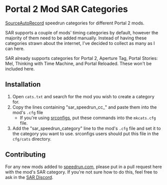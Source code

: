# Portal 2 Mod SAR Categories
[SourceAutoRecord](https://sar.portal2.sr) speedrun categories for different Portal 2 mods.

SAR supports a couple of mods' timing categories by default, however the majority of them need to be added manually. Instead of having these categories strawn about the internet, I've decided to collect as many as I can here.

SAR already supports categories for Portal 2, Aperture Tag, Portal Stories: Mel, Thinking with Time Machine, and Portal Reloaded. These won't be included here.

## Installation
1. Open `cats.txt` and search for the mod you wish to create a category for.
2. Copy the lines containing "sar_speedrun_cc_" and paste them into the mod's `.cfg` file
   - If you're using [srconfigs](https://github.com/p2sr/srconfigs), put these commands into the `mkcats.cfg` file.
3. Add the "sar_speedrun_category" line to the mod's `.cfg` file and set it to the category you want to use. srconfigs users should put this file in the `cfg/cats` directory.

## Contributing
For any new mods added to [speedrun.com](https://github.com/p2sr/srconfigs), please put in a pull request here with the mod's SAR category. If you're not sure how to do this, feel free to ask in the [SAR Discord](https://discord.gg/p2sr).